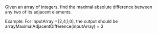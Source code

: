 Given an array of integers, find the maximal absolute difference between any two of its adjacent elements.

Example:
For inputArray =[2,4,1,0], the output should be arrayMaximalAdjacentDifference(inputArray) = 3
